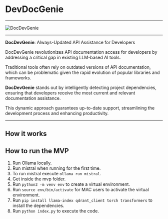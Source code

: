 # DevDocGenie
---
![DocDevGenie](https://repository-images.githubusercontent.com/721810725/52be4ec9-0672-415e-b2e9-74e569843e0e)

---
**DocDevGenie**: Always-Updated API Assistance for Developers

DocDevGenie revolutionizes API documentation access for developers by addressing a critical gap in existing LLM-based AI tools.

Traditional tools often rely on outdated versions of API documentation, which can be problematic given the rapid evolution of popular libraries and frameworks.

**DocDevGenie** stands out by intelligently detecting project dependencies, ensuring that developers receive the most current and relevant documentation assistance.

This dynamic approach guarantees up-to-date support, streamlining the development process and enhancing productivity.

---

## How it works



## How to run the MVP

1. Run Ollama locally.
2. Run mistral when running for the first time.
3. To run mistral execute `ollama run mistral`.
4. Get inside the mvp folder.
5. Run `python3 -m venv env` to create a virtual environment.
6. Run `source env/bin/activate` for MAC users to activate the virtual environment.
7. Run `pip install llama-index qdrant_client torch transformers` to install the dependencies.
8. Run `python index.py` to execute the code.

